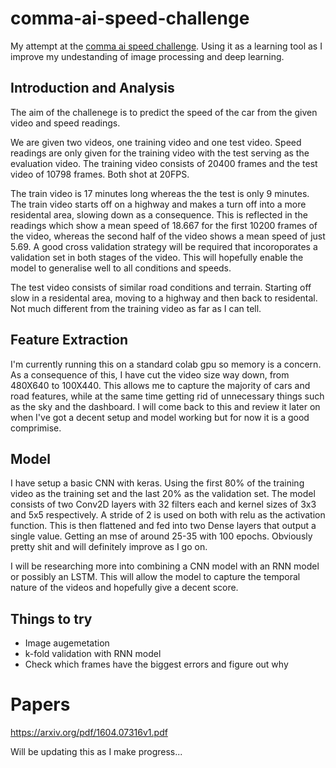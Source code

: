 # comma-ai-speed-challenge

My attempt at the [comma ai speed challenge](https://github.com/commaai/speedchallenge). 
Using it as a learning tool as I improve my undestanding of image processing and deep learning.

## Introduction and Analysis
The aim of the challenege is to predict the speed of the car from the given video and speed readings. 

We are given two videos, one training video and one test video. Speed readings are only given for the training video with
the test serving as the evaluation video. The training video consists of 20400 frames and the test video of 10798 frames.
Both shot at 20FPS.

The train video is 17 minutes long whereas the the test is only 9 minutes. The train video starts off on a highway and
makes a turn off into a more residental area, slowing down as a consequence. This is reflected in the readings which show a
mean speed of 18.667 for the first 10200 frames of the video, whereas the second half of the video shows a mean speed of 
just 5.69. A good cross validation strategy will be required that incoroporates a validation set in both stages of the video. 
This will hopefully enable the model to generalise well to all conditions and speeds.

The test video consists of similar road conditions and terrain. Starting off slow in a residental area, moving to a highway 
and then back to residental. Not much different from the training video as far as I can tell.

## Feature Extraction
I'm currently running this on a standard colab gpu so memory is a concern. As a consequence of this, I have cut the video
size way down, from 480X640 to 100X440. This allows me to capture the majority of cars and road features,
while at the same time getting rid of unnecessary things such as the sky and the dashboard. I will come back to this 
and review it later on when I've got a decent setup and model working but for now it is a good comprimise.

## Model
I have setup a basic CNN with keras. Using the first 80% of the training video as the training set and the last 20% as the
validation set. The model consists of two Conv2D layers with 32 filters each and kernel sizes of 3x3 and 5x5 respectively.
A stride of 2 is used on both with relu as the activation function.
This is then flattened and fed into two Dense layers that output a single value.
Getting an mse of around 25-35 with 100 epochs. Obviously pretty shit and will definitely improve as I go on.

I will be researching more into combining a CNN model with an RNN model or possibly an LSTM. This will allow the model 
to capture the temporal nature of the videos and hopefully give a decent score.

## Things to try
- Image augemetation
- k-fold validation with RNN model
- Check which frames have the biggest errors and figure out why

# Papers
https://arxiv.org/pdf/1604.07316v1.pdf

Will be updating this as I make progress...
